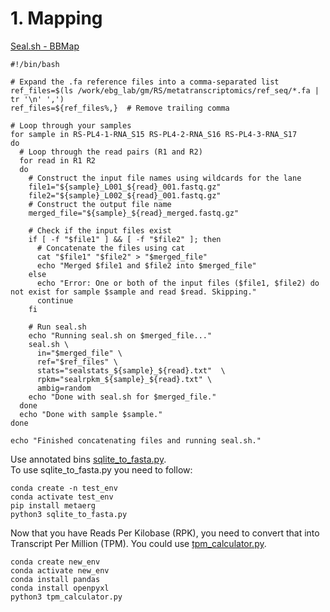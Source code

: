 # 1. Mapping
[Seal.sh - BBMap](https://archive.jgi.doe.gov/data-and-tools/software-tools/bbtools/bb-tools-user-guide/seal-guide/)
```
#!/bin/bash

# Expand the .fa reference files into a comma-separated list
ref_files=$(ls /work/ebg_lab/gm/RS/metatranscriptomics/ref_seq/*.fa | tr '\n' ',')
ref_files=${ref_files%,}  # Remove trailing comma

# Loop through your samples
for sample in RS-PL4-1-RNA_S15 RS-PL4-2-RNA_S16 RS-PL4-3-RNA_S17
do
  # Loop through the read pairs (R1 and R2)
  for read in R1 R2
  do
    # Construct the input file names using wildcards for the lane
    file1="${sample}_L001_${read}_001.fastq.gz"
    file2="${sample}_L002_${read}_001.fastq.gz"
    # Construct the output file name
    merged_file="${sample}_${read}_merged.fastq.gz"

    # Check if the input files exist
    if [ -f "$file1" ] && [ -f "$file2" ]; then
      # Concatenate the files using cat
      cat "$file1" "$file2" > "$merged_file"
      echo "Merged $file1 and $file2 into $merged_file"
    else
      echo "Error: One or both of the input files ($file1, $file2) do not exist for sample $sample and read $read. Skipping."
      continue
    fi

    # Run seal.sh
    echo "Running seal.sh on $merged_file..."
    seal.sh \
      in="$merged_file" \
      ref="$ref_files" \
      stats="sealstats_${sample}_${read}.txt"  \
      rpkm="sealrpkm_${sample}_${read}.txt" \
      ambig=random
    echo "Done with seal.sh for $merged_file."
  done
  echo "Done with sample $sample."
done

echo "Finished concatenating files and running seal.sh."
```
Use annotated bins [sqlite_to_fasta.py](https://github.com/Ruchita-0310/Metatranscriptomics/blob/main/sqlite_to_fasta.py).        
To use sqlite_to_fasta.py you need to follow:
```
conda create -n test_env
conda activate test_env
pip install metaerg
python3 sqlite_to_fasta.py
```
Now that you have Reads Per Kilobase (RPK), you need to convert that into Transcript Per Million (TPM). You could use [tpm_calculator.py](https://github.com/Ruchita-0310/Metatranscriptomics/blob/main/tpm_calculator.py).              
```
conda create new_env
conda activate new_env
conda install pandas
conda install openpyxl
python3 tpm_calculator.py
```
